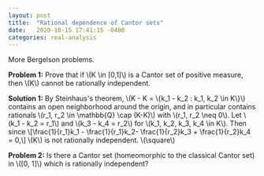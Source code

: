 ```yaml
---
layout: post
title:  "Rational dependence of Cantor sets"
date:   2020-10-15 17:41:15 -0400
categories: real-analysis
---
```

More Bergelson problems.

**Problem 1:** Prove that if \\(K \in [0,1]\\) is a Cantor set of positive measure, then \\(K\\) cannot be rationally independent.

**Solution 1:** By Steinhaus's theorem, \\(K - K = \\{k_1 - k_2 : k_1, k_2 \in K\\}\\) contains an open neighborhood around the origin, and in particular contains rationals \\(r_1, r_2 \in \mathbb{Q} \cap (K-K)\\) with \\(r_1, r_2 \neq 0\\). Let \\(k_1 - k_2 = r_1\\) and \\(k_3 - k_4 = r_2\\) for \\(k_1, k_2, k_3, k_4 \in K\\). Then since
\\[\frac{1}{r_1}k_1 - \frac{1}{r_1}k_2- \frac{1}{r_2}k_3 + \frac{1}{r_2}k_4 = 0,\\] \\(K\\) is not rationally independent. \\(\square\\)


<!-- **Solution:** Let the equivalence relation \\(\sim\\) be defined on \\(K\\) so that for \\(x, y \in K\\), \\(x \\sim y \iff \frac{x}{y} \in \mathbb{Q}\\). Assuming choice, choose one representative of each equivalence class to form a set \\(E \subset K\\). Now, impose some order on \\(\mathbb{Q} = \\{q_1, q_2, \ldots\\}\\) and consider the cosets \\(q_iE\\).

We claim that \\(E\\) is not measurable.
##### *Lemma 1*: The \\(q_iE\\) are disjoint.
##### *Proof*: Suppose \\(x \in q_iE, q_jE\\) for \\(i \neq j\\). Then \\(x = q_ix_1 = q_jx_2\\) for \\(x_1, x_2 \in E\\), so \\(x_1 = \frac{q_j}{q_i}x_2\\) and \\(x_1 \sim x_2\\). This contradicts \\(E\\) containing exactly one representative for each equivalence class. \\(\square\\)

##### *Lemma 2*: We have \\(K \subseteq \bigcup_{i=1}^{\infty}q_iE\\).
##### *Proof*: If \\(x \in K\\), \\(x\\) belongs to an equivalence class defined by the relation \\(\sim\\). Say \\(x'\\) is the representative of \\([x]\\) in \\(E\\); then \\(x = qx'\\) for some \\(q \in \mathbb{Q}\\). Thus, \\(x \in \bigcup_{i=1}^{\infty}\\{q_ix'\\}\\) and \\(K \subseteq \bigcup_{i=1}^{\infty}q_iE\\). \\(\square\\)
These two lemmas give us:
\\[0 < \mu(K) \leq \mu\left(\bigcup_{i=1}^{\infty}q_iE\right) = \sum_{i=1}^{\infty}q_i\mu(E) \leq 1\\]
From this, we can see that \\(E\\) is not measurable.

Now, here's the crux: we claim that if \\(K\\) were independent, then \\(K = E\\). Indeed, say some equivalence class \\([x]\\) contains distinct elements \\(x_1\\) and \\(x_2\\). Then, as \\(\frac{x_1}{x_2} \in \mathbb{Q}\\), we can write \\(x_1 = qx_2\\) for some \\(q \in \mathbb{Q}\\), and we have \\[x_1 - qx_2 = 0,\\] contradicting the supposition that \\(K\\) is rationally independent.
However, since we proved \\(E\\) is not measurable, and we assumed \\(K\\) has positive measure, this is impossible. Therefore, \\(K\\) cannot be rationally independent. \\(\blacksquare\\)
 -->



**Problem 2:** Is there a Cantor set (homeomorphic to the classical Cantor set) in \\([0, 1]\\) which is rationally independent?


<!-- **Problem 4:** Is there a set \\(A\\) such that \\(0 < \mu(A) < 1\\) with \\(\mu(A \cap [a, b]) > 0\\) for all intervals \\([a, b] \subset [0, 1]\\)?

**Solution:** Consider the middle-fifths Cantor set \\(C_{1/5}\\), and let \\(A = C_{1/5}^c\\). Also, let \\([a, b] \subset [0,1]\\) be any interval.

First, we claim that \\(0 < \mu(A) < 1\\). The measure of \\(A\\) is the measure of the removed intervals of \\(C_{1/5},\\) and as they are disjoint, this can be computed as \\[\frac{1}{5}+\frac{2}{25}+\frac{4}{125} + \cdots = \frac{\frac{1}{5}}{1-\frac{2}{5}} = \frac{1}{5-2} = \frac{1}{3}.\\] Thus, the measure of \\(A\\) is \\(\frac{1}{3}\\).

Since \\(C_{1/5}\\) is nowhere dense, <- need to justify this step -> there is some \\( c \in [a,b]\\) such that \\(\exists \varepsilon > 0\\) with \\(B_{\varepsilon}c \cap C_{1/5} = \varnothing\\). Thus, \\(\mu(C_{1/5} \cap [a, b]) \leq b - a - \varepsilon\\), and since \\[\mu(A \cap [a, b]) + \mu(C_{1/5} \cap [a,b]) = b-a,\\]
we have \\(\mu(A \cap [a, b]) \geq \varepsilon > 0\\) for each \\([a, b] \subset [0,1]\\) as desired. \\(\square\\) -->

<!--
**Solution:** We consider the complement \\(A\\) of the middle-fifth's Cantor set \\(C_{1/5}\\) (so that \\(A = C_{1/5}^c\\)). First, we claim that \\(0 < \mu(A) < 1\\). The measure of \\(A\\) is the measure of the removed intervals of \\(C_{1/5},\\) and as they are disjoint, they can be computed as \\[\frac{1}{5}+\frac{2}{25}+\frac{4}{125} + \cdots = \frac{\frac{1}{5}}{1-\frac{2}{5}} = \frac{1}{5-2} = \frac{1}{3}.\\] Thus, the measure of \\(A\\) is \\(\frac{1}{3}\\).

Now, consider any interval \\([a, b]\\).

If \\([a, b] \neq [0, 1]\\), then \\(b-a < 1\\) so \\(1 - (b-a) > 0 \\) and \\[\mu(A \cap [a, b]) = 1 - \mu(A^c \cap [a, b]) = 1 - \mu(C_{1/5} \cap [a, b]) \geq 1 - (b-a) > 0.\\]

If \\([a, b] = [0, 1]\\), then \\(b-a = 1\\) and \\[\mu(A \cap [0, 1]) = \mu(A) = \frac{1}{3} > 0.\\]

In all cases, \\(\mu(A \cap [a, b]) > 0\\) for an interval \\([a, b] \subset [0, 1]\\) as desired. \\(\blacksquare\\) -->
